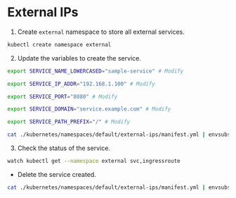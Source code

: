 # External IPs

1. Create `external` namespace to store all external services.

```sh
kubectl create namespace external
```

2. Update the variables to create the service.

```sh
export SERVICE_NAME_LOWERCASED="sample-service" # Modify

export SERVICE_IP_ADDR="192.168.1.100" # Modify

export SERVICE_PORT="8080" # Modify

export SERVICE_DOMAIN="service.example.com" # Modify

export SERVICE_PATH_PREFIX="/" # Modify

cat ./kubernetes/namespaces/default/external-ips/manifest.yml | envsubst | kubectl apply -f -
```

3. Check the status of the service.

```sh
watch kubectl get --namespace external svc,ingressroute
```

* Delete the service created.

```sh
cat ./kubernetes/namespaces/default/external-ips/manifest.yml | envsubst | kubectl delete --ignore-not-found=true -f -
```

